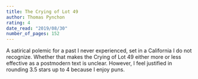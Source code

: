 ```yaml
---
title: The Crying of Lot 49
author: Thomas Pynchon
rating: 4
date_read: "2019/08/30"
number_of_pages: 152
---
```


A satirical polemic for a past I never experienced, set in a California I do not recognize. Whether that makes the Crying of Lot 49 either more or less effective as a postmodern text is unclear. However, I feel justified in rounding 3.5 stars up to 4 because I enjoy puns. 